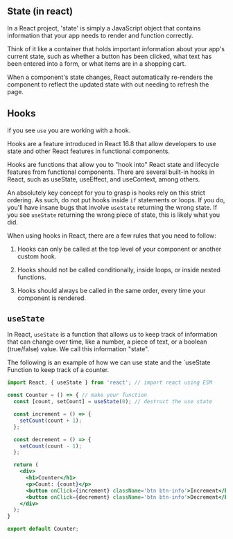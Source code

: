 ## State (in react)

In a React project, 'state' is simply a JavaScript object that contains information that your app needs to render and function correctly.

Think of it like a container that holds important information about your app's current state, such as whether a button has been clicked, what text has been entered into a form, or what items are in a shopping cart.

When a component's state changes, React automatically re-renders the component to reflect the updated state with out needing to refresh the page.


## Hooks

if you see `use` you are working with a hook.

Hooks are a feature introduced in React 16.8 that allow developers to use state and other React features in functional components.

Hooks are functions that allow you to "hook into" React state and lifecycle features from functional components. There are several built-in hooks in React, such as useState, useEffect, and useContext,  among others.

An absolutely key concept for you to grasp is hooks rely on this strict ordering. As such, do not put hooks inside `if` statements or loops. If you do, you'll have insane bugs that involve `useState` returning the wrong state. If you see `useState` returning the wrong piece of state, this is likely what you did.

When using hooks in React, there are a few rules that you need to follow:

1. Hooks can only be called at the top level of your component or another custom hook.

2. Hooks should not be called conditionally, inside loops, or inside nested functions.

3. Hooks should always be called in the same order, every time your component is rendered.

## `useState`

In React, `useState` is a function that allows us to keep track of information that can change over time, like a number, a piece of text, or a boolean (true/false) value. We call this information "state".


The following is an example of how we can use state and the `useState Function to keep track of a counter.
```jsx
import React, { useState } from 'react'; // import react using ESM

const Counter = () => { // make your function
  const [count, setCount] = useState(0); // destruct the use state

  const increment = () => {
    setCount(count + 1);
  };

  const decrement = () => {
    setCount(count - 1);
  };

  return (
    <div>
      <h1>Counter</h1>
      <p>Count: {count}</p>
      <button onClick={increment} className='btn btn-info'>Increment</button>
      <button onClick={decrement} className='btn btn-info'>Decrement</button>
    </div>
  );
}

export default Counter;
```